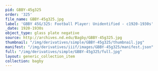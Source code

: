 ```yaml
---
pid: GBBY-45g325
order: '325'
file_name: GBBY-45g325.jpg
label: 'GBBY 45G/325: Football Player: Unidentified - c1920-1930s'
_date: 1920-1930s
object_type: glass plate negative
source: http://archives.nd.edu/Bagby/GBBY-45g325.jpg
thumbnail: "/img/derivatives/simple/GBBY-45g325/thumbnail.jpg"
manifest: "/img/derivatives/iiif/images/GBBY-45g325/manifest.json"
full: "/img/derivatives/simple/GBBY-45g325/full.jpg"
layout: generic_collection_item
collection: bagby
---
```

